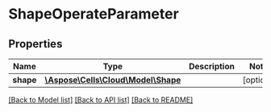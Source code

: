 # ShapeOperateParameter

## Properties
Name | Type | Description | Notes
------------ | ------------- | ------------- | -------------
**shape** | [**\Aspose\Cells\Cloud\Model\Shape**](Shape.md) |  | [optional] 

[[Back to Model list]](../README.md#documentation-for-models) [[Back to API list]](../README.md#documentation-for-api-endpoints) [[Back to README]](../README.md)


